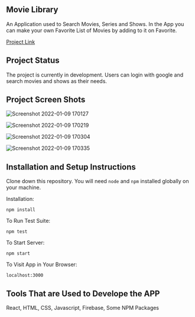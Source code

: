 ## Movie Library

An Application used to Search Movies, Series and Shows. In the App you can make your own Favorite List of Movies by adding to it on Favorite.

[Project Link](https://movie-library-61aa4.web.app)

## Project Status

The project is currently in development. Users can login with google and search movies and shows as their needs.

## Project Screen Shots

![Screenshot 2022-01-09 170127](https://user-images.githubusercontent.com/69709410/148680465-fcd18c1e-d5fd-4066-917c-e89fcf1ccb1b.jpg)

![Screenshot 2022-01-09 170219](https://user-images.githubusercontent.com/69709410/148680470-de4bd65e-c233-4c0c-9d6d-9df6b2b363b9.jpg)

![Screenshot 2022-01-09 170304](https://user-images.githubusercontent.com/69709410/148680472-983525ba-3f54-415f-9fd0-aa08d5060855.jpg)

![Screenshot 2022-01-09 170335](https://user-images.githubusercontent.com/69709410/148680477-82a6baef-9df5-43da-b971-657bc24a6afd.jpg)

## Installation and Setup Instructions

Clone down this repository. You will need `node` and `npm` installed globally on your machine.  

Installation:

`npm install`  

To Run Test Suite:  

`npm test`  

To Start Server:

`npm start`  

To Visit App in Your Browser:

`localhost:3000`  

## Tools That are Used to Develope the APP

React, HTML, CSS, Javascript, Firebase, Some NPM Packages
